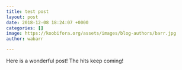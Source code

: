 ```yaml
---
title: test post
layout: post
date: 2018-12-08 18:24:07 +0000
categories: []
image: https://koobifora.org/assets/images/blog-authors/barr.jpg
author: wabarr

---
```

Here is a wonderful post! The hits keep coming!